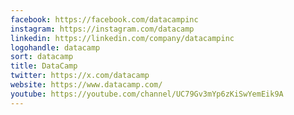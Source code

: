 ```yaml
---
facebook: https://facebook.com/datacampinc
instagram: https://instagram.com/datacamp
linkedin: https://linkedin.com/company/datacampinc
logohandle: datacamp
sort: datacamp
title: DataCamp
twitter: https://x.com/datacamp
website: https://www.datacamp.com/
youtube: https://youtube.com/channel/UC79Gv3mYp6zKiSwYemEik9A
---
```

